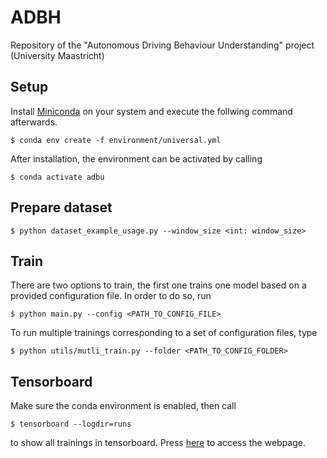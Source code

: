# ADBH
Repository of the "Autonomous Driving Behaviour Understanding" project (University Maastricht)

## Setup
Install [Miniconda](https://docs.conda.io/en/latest/miniconda.html) on your system and execute the follwing command afterwards.

```$ conda env create -f environment/universal.yml```

After installation, the environment can be activated by calling 

```$ conda activate adbu```

## Prepare dataset

```$ python dataset_example_usage.py --window_size <int: window_size>```

## Train
There are two options to train, the first one trains one model based on a provided configuration file. In order to do so, run

```$ python main.py --config <PATH_TO_CONFIG_FILE>```

To run multiple trainings corresponding to a set of configuration files, type

```$ python utils/mutli_train.py --folder <PATH_TO_CONFIG_FOLDER>```

## Tensorboard
Make sure the conda environment is enabled, then call

```$ tensorboard --logdir=runs```

to show all trainings in tensorboard. Press [here](http://localhost:6006) to access the webpage.
